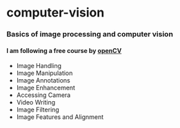 # computer-vision

### Basics of image processing and computer vision
#### I am following a free course by [openCV](https://opencv.org/university/free-opencv-course/?utm_source=opcvu&utm_medium=menu&utm_campaign=obc)

* Image Handling
* Image Manipulation
* Image Annotations
* Image Enhancement
* Accessing Camera
* Video Writing
* Image Filtering
* Image Features and Alignment